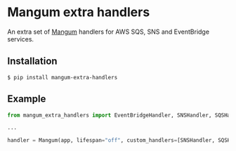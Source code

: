 # Mangum extra handlers

An extra set of [Mangum](https://github.com/jordaneremieff/mangum) handlers for AWS SQS, SNS and EventBridge services. 

## Installation

```console
$ pip install mangum-extra-handlers
```


## Example

```python
from mangum_extra_handlers import EventBridgeHandler, SNSHandler, SQSHandler

...

handler = Mangum(app, lifespan="off", custom_handlers=[SNSHandler, SQSHandler, EventBridgeHandler])
```
